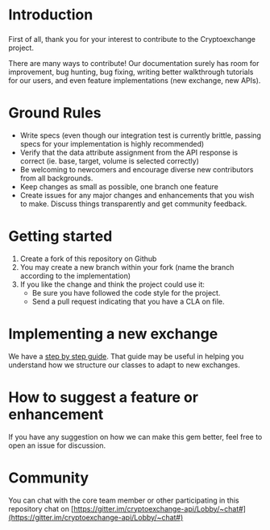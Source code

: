 # Introduction

### 

First of all, thank you for your interest to contribute to the Cryptoexchange project.

There are many ways to contribute! Our documentation surely has room for improvement, bug hunting, bug fixing, writing better walkthrough tutorials for our users, and even feature implementations (new exchange, new APIs).

# Ground Rules
* Write specs (even though our integration test is currently brittle, passing specs for your implementation is highly recommended)
* Verify that the data attribute assignment from the API response is correct (ie. base, target, volume is selected correctly)
* Be welcoming to newcomers and encourage diverse new contributors from all backgrounds.
* Keep changes as small as possible, one branch one feature
* Create issues for any major changes and enhancements that you wish to make. Discuss things transparently and get community feedback.

# Getting started
1. Create a fork of this repository on Github
2. You may create a new branch within your fork (name the branch according to the implementation)
3. If you like the change and think the project could use it:
    * Be sure you have followed the code style for the project.
    * Send a pull request indicating that you have a CLA on file.

# Implementing a new exchange
We have a [step by step guide](https://github.com/coingecko/cryptoexchange/wiki/Implementing-a-New-Exchange-(HTTP-API)).
That guide may be useful in helping you understand how we structure our classes to adapt to new exchanges.

# How to suggest a feature or enhancement
If you have any suggestion on how we can make this gem better, feel free to open an issue for discussion.

# Community
You can chat with the core team member or other participating in this repository chat on [https://gitter.im/cryptoexchange-api/Lobby/~chat#](https://gitter.im/cryptoexchange-api/Lobby/~chat#)
